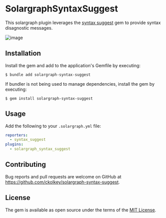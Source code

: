 # SolargraphSyntaxSuggest

This solargraph plugin leverages the [syntax suggest](https://github.com/ruby/syntax_suggest) gem to provide syntax disagnostic messages.

![image](https://user-images.githubusercontent.com/7228095/209809895-8b66b313-6d64-472b-a780-f02d3d52d257.png)


## Installation

Install the gem and add to the application's Gemfile by executing:

    $ bundle add solargraph-syntax-suggest

If bundler is not being used to manage dependencies, install the gem by executing:

    $ gem install solargraph-syntax-suggest

## Usage

Add the following to your `.solargraph.yml` file:
```yml
reporters:
  - syntax_suggest
plugins:
  - solargraph_syntax_suggest
```

## Contributing

Bug reports and pull requests are welcome on GitHub at https://github.com/ckolkey/solargraph-syntax-suggest.

## License

The gem is available as open source under the terms of the [MIT License](https://opensource.org/licenses/MIT).
